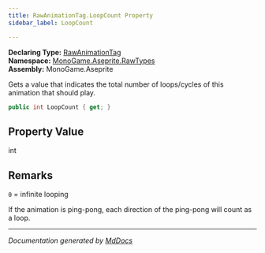 ```yaml
---
title: RawAnimationTag.LoopCount Property
sidebar_label: LoopCount

---
```


**Declaring Type:** [RawAnimationTag](../)  
**Namespace:** [MonoGame.Aseprite.RawTypes](../../)  
**Assembly:** MonoGame.Aseprite

Gets a value that indicates the total number of loops\/cycles of this animation that should play.

```csharp
public int LoopCount { get; }
```

## Property Value

int

## Remarks

`0` \= infinite looping

If the animation is ping\-pong, each direction of the ping\-pong will count as a loop.

___

*Documentation generated by [MdDocs](https://github.com/ap0llo/mddocs)*
